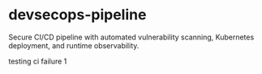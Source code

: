# devsecops-pipeline
Secure CI/CD pipeline with automated vulnerability scanning, Kubernetes deployment, and runtime observability.

testing ci failure 1
